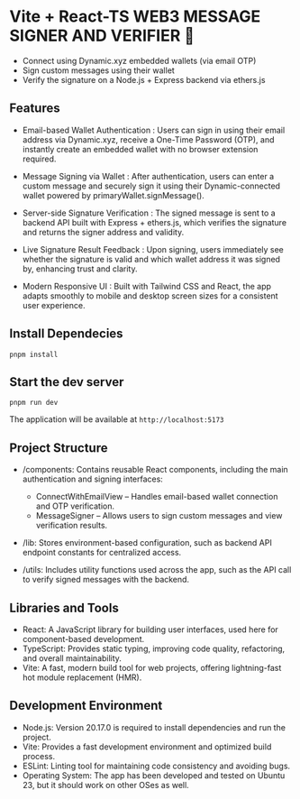 # Vite + React-TS WEB3 MESSAGE SIGNER AND VERIFIER 🔐

- Connect using Dynamic.xyz embedded wallets (via email OTP)
- Sign custom messages using their wallet
- Verify the signature on a Node.js + Express backend via ethers.js

## Features

- Email-based Wallet Authentication : Users can sign in using their email address via Dynamic.xyz, receive a One-Time Password (OTP), and instantly create an embedded wallet with no browser extension required.

- Message Signing via Wallet : After authentication, users can enter a custom message and securely sign it using their Dynamic-connected wallet powered by primaryWallet.signMessage().

- Server-side Signature Verification : The signed message is sent to a backend API built with Express + ethers.js, which verifies the signature and returns the signer address and validity.

- Live Signature Result Feedback : Upon signing, users immediately see whether the signature is valid and which wallet address it was signed by, enhancing trust and clarity.

- Modern Responsive UI : Built with Tailwind CSS and React, the app adapts smoothly to mobile and desktop screen sizes for a consistent user experience.

## Install Dependecies

```
pnpm install
```

## Start the dev server

```
pnpm run dev
```

The application will be available at `http://localhost:5173`

## Project Structure

- /components: Contains reusable React components, including the main authentication and signing interfaces:
  - ConnectWithEmailView – Handles email-based wallet connection and OTP verification.
  - MessageSigner – Allows users to sign custom messages and view verification results.

- /lib: Stores environment-based configuration, such as backend API endpoint constants for centralized access.
- /utils: Includes utility functions used across the app, such as the API call to verify signed messages with the backend.

## Libraries and Tools

- React: A JavaScript library for building user interfaces, used here for component-based development.
- TypeScript: Provides static typing, improving code quality, refactoring, and overall maintainability.
- Vite: A fast, modern build tool for web projects, offering lightning-fast hot module replacement (HMR).

## Development Environment

- Node.js: Version 20.17.0 is required to install dependencies and run the project.
- Vite: Provides a fast development environment and optimized build process.
- ESLint: Linting tool for maintaining code consistency and avoiding bugs.
- Operating System: The app has been developed and tested on Ubuntu 23, but it should work on other OSes as well.
